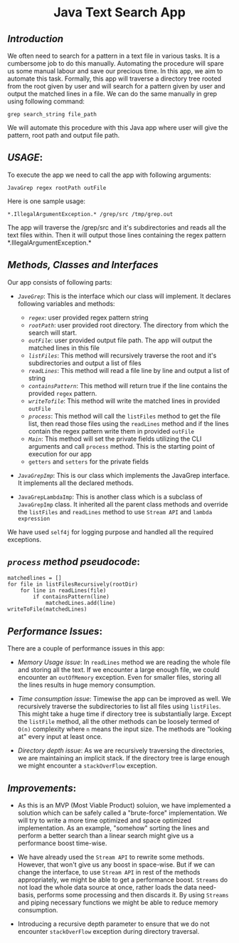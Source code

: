  <center> <h1><b> Java Text Search App</b></h1></center>
 
 ## ***Introduction***
 We often need to search for a pattern in a text file in various tasks. It is a cumbersome job to do this manually. 
 Automating the procedure will spare us some manual labour and save our precious time. In this app,
 we aim to automate this task. Formally, this app will traverse a directory tree rooted from the root given 
 by user and will search for a pattern given by user and output the matched lines in a file. We can do 
 the same manually in grep using following command:
 ````
 grep search_string file_path
 ````
We will automate this procedure with this Java app where user will give the pattern, root path and output file path.

## ***USAGE***:

To execute the app we need to call the app with following arguments:

````
JavaGrep regex rootPath outFile
````

Here is one sample usage:

````
*.IllegalArgumentException.* /grep/src /tmp/grep.out 
````

The app will traverse the /grep/src and it's subdirectories and reads all the text files within.
Then it will output those lines containing the regex pattern \*.IllegalArgumentException.\*

## ***Methods, Classes and Interfaces***

Our app consists of following parts:

  * *`JaveGrep`*: This is the interface which our class will implement. It declares
 following variables and methods:
     * *`regex`*: user provided regex pattern string
     * *`rootPath`*: user provided root directory. The directory from which the search will start.
     * *`outFile`*: user provided output file path. The app will output the matched lines in this 
     file
     * *`listFiles`*: This method will recursively traverse the root and it's subdirectories and 
     output a list of files
     * *`readLines`*: This method will read a file line by line and output a list of string
     * *`containsPattern`*: This method will return true if the line contains the provided
     `regex` pattern.
     * *`writeTofile`*: This method will write the matched lines in provided `outFile`
     * *`process`*: This method will call the `listFiles` method to get the file list, then read those
     files using the `readLines` method and if the lines contain the regex pattern write them 
     in provided `outFile`
     * *`Main`*: This method will set the private fields utilizing the CLI arguments and call
     `process` method. This is the starting point of execution for our app
     * `getters` and `setters` for the private fields
 
 * *`JavaGrepImp`*: This is our class which implements the JavaGrep interface. It implements all
 the declared methods.
 
 * `JavaGrepLambdaImp`: This is another class which is a subclass of `JavaGrepImp` class. It
 inherited all the parent class methods and override the `listFiles` and `readLines` method to
 use `Stream API` and `lambda expression` 
      
We have used `self4j` for logging purpose and handled all the required exceptions.

## ***`process` method pseudocode***:
````
matchedlines = []
for file in listFilesRecursively(rootDir)
    for line in readLines(file)
        if containsPattern(line)
            matchedLines.add(line)
writeToFile(matchedLines)                
````

## ***Performance Issues***:

There are a couple of performance issues in this app:

* *Memory Usage issue*: In `readLines` method we are reading the whole file and storing all the
text. If we encounter a large enough file, we could encounter an `outOfMemory` exception.
Even for smaller files, storing all the lines results in huge memory consumption.

* *Time consumption issue*: Timewise the app can be improved as well. We recursively traverse 
the subdirectories to list all files using `listFiles`. This might take a huge time if 
directory tree is substantially large. Except the `listFile` method, all the other methods
can be loosely termed of `O(n)` complexity where `n` means the input size. The methods are 
"looking at" every input at least once.

* *Directory depth issue*: As we are recursively traversing the directories, we are maintaining
an implicit stack. If the directory tree is large enough we might encounter a `stackOverFlow`
exception.

## ***Improvements***:

* As this is an MVP (Most Viable Product) soluion, we have implemented a solution which can be
safely called a "brute-force" implementation. We will try to write a more time optimized and
space optimized implementation.  As an example, "somehow" sorting the lines and perform a 
better search than a linear search might give us a performance boost time-wise.

* We have already used the `Stream API` to rewrite some methods. However, that won't give us
any boost in space-wise. But if we can change the interface, to use `Stream API` in rest of 
the methods appropriately, we might be able to get a performance boost. `Streams` do not load
the whole data source at once, rather loads the data need-basis, performs some processing
and then discards it. By using `Streams` and piping necessary functions we might be able to
reduce memory consumption.

* Introducing a recursive depth parameter to ensure that we do not encounter `stackOverFlow`
exception during directory traversal. 

